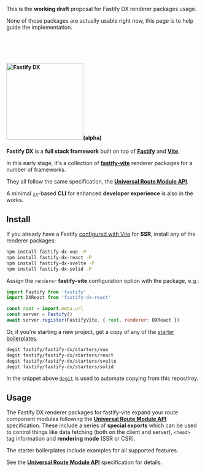 This is the **working draft** proposal for Fastify DX renderer packages usage.

None of those packages are actually usable right now, this page is to help guide the implementation.

<br><br><br>

#### <img width="200px" alt="Fastify DX" src="https://user-images.githubusercontent.com/12291/163095704-d1bd8541-ecde-4707-8068-17d2fd725c01.svg">(alpha)

**Fastify DX** is a **full stack framework** built on top of [**Fastify**](https://fastify.io) and [**Vite**](https://vitejs.org).

In this early stage, it's a collection of [**fastify-vite**](https://github.com/fastify/fastify-vite) renderer packages for a number of frameworks. 

They all follow the same specification, the [**Universal Route Module API**]().

A minimal [`zx`](https://github.com/google/zx)-based **CLI** for enhanced **developer experience** is also in the works.

## Install

If you already have a Fastify [configured with Vite](https://github.com/fastify/fastify-vite) for **SSR**, install any of the renderer packages:

```bash
npm install fastify-dx-vue -P
npm install fastify-dx-react -P
npm install fastify-dx-svelte -P
npm install fastify-dx-solid -P
```

Assign the `renderer` **fastify-vite** configuration option with the package, e.g.:

```js
import Fastify from 'fastify'
import DXReact from 'fastify-dx-react'

const root = import.meta.url
const server = Fastify()
await server.register(FastifyVite, { root, renderer: DXReact })
```

Or, if you're starting a new project, get a copy of any of the [starter boilerplates]().

```bash
degit fastify/fastify-dx/starters/vue
degit fastify/fastify-dx/starters/react
degit fastify/fastify-dx/starters/svelte
degit fastify/fastify-dx/starters/solid
```

In the snippet above [`degit`]() is used to automate copying from this repostiroy.

## Usage

The Fastify DX renderer packages for fastify-vite expand your route component modules following the [**Universal Route Module API**]() specification. These include a series of **special exports** which can be used to control things like data fetching (both on the client and server), `<head>` tag information and **rendering mode** (SSR or CSR).
  
The starter boilerplates include examples for all supported features.

See the [**Universal Route Module API**]() specification for details.
